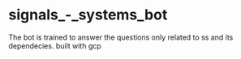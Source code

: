 # signals_-_systems_bot
The bot is trained to answer the questions only related to ss and its dependecies. built with gcp
